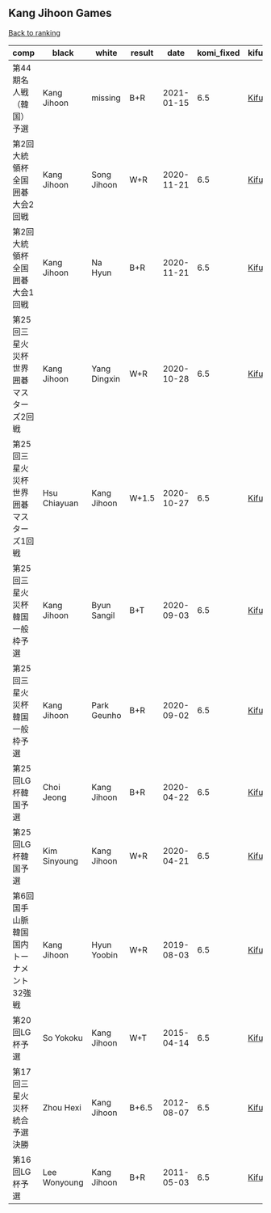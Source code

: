 ## Kang Jihoon Games

[Back to ranking](index.md)




| **comp** | **black** | **white** | **result** | **date** | **komi_fixed** | **kifu** | 
| --- | --- | --- | --- | --- | --- | --- |
| 第44期名人戦（韓国）予選 | Kang Jihoon | missing | B+R | 2021-01-15 | 6.5 | [Kifu](https://kifudepot.net/kifucontents.php?id=DcJ92yuGGi1c1UBKF5dFlA%3D%3D) | 
| 第2回大統領杯全国囲碁大会2回戦 | Kang Jihoon | Song Jihoon | W+R | 2020-11-21 | 6.5 | [Kifu](https://kifudepot.net/kifucontents.php?id=eypOW1YLhopQt8V7dnqIWg%3D%3D) | 
| 第2回大統領杯全国囲碁大会1回戦 | Kang Jihoon | Na Hyun | B+R | 2020-11-21 | 6.5 | [Kifu](https://kifudepot.net/kifucontents.php?id=t%2BpYKZgyDluxC5xBa4Uw%2Bg%3D%3D) | 
| 第25回三星火災杯世界囲碁マスターズ2回戦 | Kang Jihoon | Yang Dingxin | W+R | 2020-10-28 | 6.5 | [Kifu](https://kifudepot.net/kifucontents.php?id=6m4uTQYQTQzxN%2BQQUpM5rA%3D%3D) | 
| 第25回三星火災杯世界囲碁マスターズ1回戦  | Hsu Chiayuan | Kang Jihoon | W+1.5 | 2020-10-27 | 6.5 | [Kifu](https://kifudepot.net/kifucontents.php?id=niYvaVkz0gA4KOjDYMJqCQ%3D%3D) | 
| 第25回三星火災杯韓国一般枠予選 | Kang Jihoon | Byun Sangil | B+T | 2020-09-03 | 6.5 | [Kifu](https://kifudepot.net/kifucontents.php?id=WS33U%2F623XIEp0cvM8vPHQ%3D%3D) | 
| 第25回三星火災杯韓国一般枠予選 | Kang Jihoon | Park Geunho | B+R | 2020-09-02 | 6.5 | [Kifu](https://kifudepot.net/kifucontents.php?id=wx5KtFlIJ9Uq7YC3iVKHXQ%3D%3D) | 
| 第25回LG杯韓国予選 | Choi Jeong | Kang Jihoon | B+R | 2020-04-22 | 6.5 | [Kifu](https://kifudepot.net/kifucontents.php?id=jEXC%2FksU2%2Fasdq4PFVWnwA%3D%3D) | 
| 第25回LG杯韓国予選 | Kim Sinyoung | Kang Jihoon | W+R | 2020-04-21 | 6.5 | [Kifu](https://kifudepot.net/kifucontents.php?id=19omPQRrhhjnR%2Bafh7Fyew%3D%3D) | 
| 第6回国手山脈韓国国内トーナメント32強戦 | Kang Jihoon | Hyun Yoobin | W+R | 2019-08-03 | 6.5 | [Kifu](https://kifudepot.net/kifucontents.php?id=BOIRi3j3z6JbFWFFIA2lhw%3D%3D) | 
| 第20回LG杯予選 | So Yokoku | Kang Jihoon | W+T | 2015-04-14 | 6.5 | [Kifu](https://kifudepot.net/kifucontents.php?id=PFO2tVTFup5q8LhKabrxHw%3D%3D) | 
| 第17回三星火災杯統合予選決勝 | Zhou Hexi | Kang Jihoon | B+6.5 | 2012-08-07 | 6.5 | [Kifu](https://kifudepot.net/kifucontents.php?id=%2FUovoiAwmmE4%2BuCFNCA5Rw%3D%3D) | 
| 第16回LG杯予選 | Lee Wonyoung | Kang Jihoon | B+R | 2011-05-03 | 6.5 | [Kifu](https://kifudepot.net/kifucontents.php?id=%2B4ZlpRe9aZH49761ULDgvw%3D%3D) |




